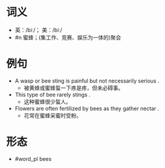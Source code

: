 # 词义
- 英：/biː/； 美：/biː/
- #n 蜜蜂；(集工作、竞赛、娱乐为一体的)聚会
# 例句
- A wasp or bee sting is painful but not necessarily serious .
	- 被黄蜂或蜜蜂蜇一下疼是疼，但未必碍事。
- This type of bee rarely stings .
	- 这种蜜蜂很少蜇人。
- Flowers are often fertilized by bees as they gather nectar .
	- 花常在蜜蜂采蜜时受粉。
# 形态
- #word_pl bees
